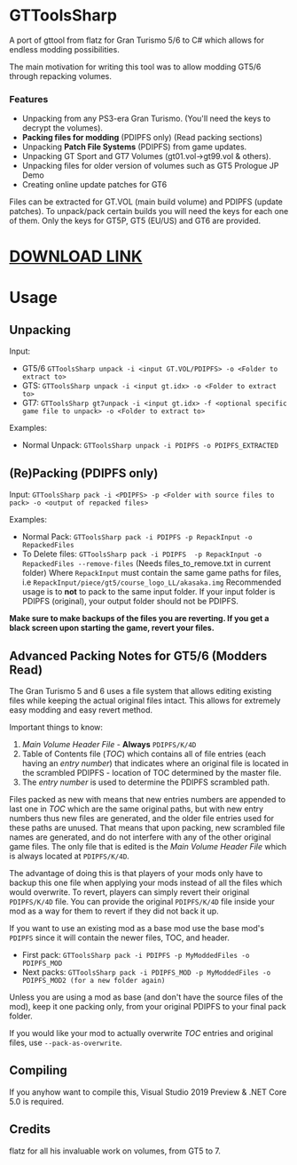 # GTToolsSharp
A port of gttool from flatz for Gran Turismo 5/6 to C# which allows for endless modding possibilities.

The main motivation for writing this tool was to allow modding GT5/6 through repacking volumes.

### Features
* Unpacking from any PS3-era Gran Turismo. (You'll need the keys to decrypt the volumes).
* **Packing files for modding** (PDIPFS only) (Read packing sections)
* Unpacking **Patch File Systems** (PDIPFS) from game updates.
* Unpacking GT Sport and GT7 Volumes (gt01.vol->gt99.vol & others).
* Unpacking files for older version of volumes such as GT5 Prologue JP Demo
* Creating online update patches for GT6

Files can be extracted for GT.VOL (main build volume) and PDIPFS (update patches).
To unpack/pack certain builds you will need the keys for each one of them. Only the keys for GT5P, GT5 (EU/US) and GT6 are provided.

# [DOWNLOAD LINK](https://github.com/Nenkai/GTToolsSharp/releases)

# Usage
## Unpacking
Input: 
* GT5/6 `GTToolsSharp unpack -i <input GT.VOL/PDIPFS> -o <Folder to extract to>`
* GTS: `GTToolsSharp unpack -i <input gt.idx> -o <Folder to extract to>`
* GT7:  `GTToolsSharp gt7unpack -i <input gt.idx> -f <optional specific game file to unpack> -o <Folder to extract to>`

Examples:
  * Normal Unpack: `GTToolsSharp unpack -i PDIPFS -o PDIPFS_EXTRACTED`

## (Re)Packing (PDIPFS only)
Input: `GTToolsSharp pack -i <PDIPFS> -p <Folder with source files to pack> -o <output of repacked files>`

Examples:
  * Normal Pack: `GTToolsSharp pack -i PDIPFS -p RepackInput -o RepackedFiles`
  * To Delete files: `GTToolsSharp pack -i PDIPFS  -p RepackInput -o RepackedFiles --remove-files` (Needs files_to_remove.txt in current folder)
  Where `RepackInput` must contain the same game paths for files, i.e `RepackInput/piece/gt5/course_logo_LL/akasaka.img`
Recommended usage is to **not** to pack to the same input folder. If your input folder is PDIPFS (original), your output folder should not be PDIPFS.

**Make sure to make backups of the files you are reverting. If you get a black screen upon starting the game, revert your files.**

## Advanced Packing Notes for GT5/6 (Modders Read)
The Gran Turismo 5 and 6 uses a file system that allows editing existing files while keeping the actual original files intact. This allows for extremely easy modding and easy revert method.

Important things to know:
1. *Main Volume Header File* - **Always** `PDIPFS/K/4D`
2. Table of Contents file (*TOC*) which contains all of file entries (each having an *entry number*) that indicates where an original file is located in the scrambled PDIPFS - location of TOC determined by the master file.
3. The *entry number* is used to determine the PDIPFS scrambled path.

Files packed as new with means that new entries numbers are appended to last one in *TOC* which are the same original paths, but with new entry numbers thus new files are generated, and the older file entries used for these paths are unused. That means that upon packing, new scrambled file names are generated, and do not interfere with any of the other original game files. The only file that is edited is the *Main Volume Header File* which is always located at `PDIPFS/K/4D`.

The advantage of doing this is that players of your mods only have to backup this one file when applying your mods instead of all the files which would overwrite. To revert, players can simply revert their original `PDIPFS/K/4D` file. You can provide the original `PDIPFS/K/4D` file inside your mod as a way for them to revert if they did not back it up.

If you want to use an existing mod as a base mod use the base mod's `PDIPFS` since it will contain the newer files, TOC, and header.
* First pack: `GTToolsSharp pack -i PDIPFS -p MyModdedFiles -o PDIPFS_MOD`
* Next packs: `GTToolsSharp pack -i PDIPFS_MOD -p MyModdedFiles -o PDIPFS_MOD2 (for a new folder again)`

Unless you are using a mod as base (and don't have the source files of the mod), keep it one packing only, from your original PDIPFS to your final pack folder.

If you would like your mod to actually overwrite *TOC* entries and original files, use `--pack-as-overwrite`.

## Compiling
If you anyhow want to compile this, Visual Studio 2019 Preview & .NET Core 5.0 is required.

## Credits

flatz for all his invaluable work on volumes, from GT5 to 7.



